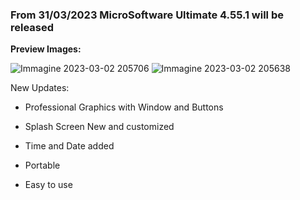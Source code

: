 ### **From 31/03/2023 MicroSoftware Ultimate 4.55.1 will be released**
**Preview Images:**


![Immagine 2023-03-02 205706](https://user-images.githubusercontent.com/112966168/222538590-ad4c0c37-37ae-4bb4-8644-981daea6dd46.png)
![Immagine 2023-03-02 205638](https://user-images.githubusercontent.com/112966168/222538578-ea318868-f32c-4f67-82f2-0324f1529e2d.png)

New Updates:

-  Professional Graphics with Window and Buttons


-  Splash Screen New and customized


-  Time and Date added

-  Portable
-  Easy to use
